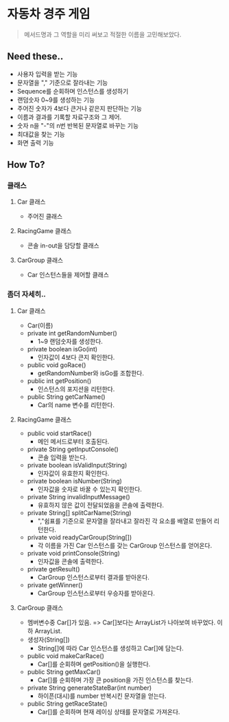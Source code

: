 # 자동차 경주 게임
> 메서드명과 그 역할을 미리 써보고 적절한 이름을 고민해보았다.


## Need these..

- 사용자 입력을 받는 기능
- 문자열을 "," 기준으로 잘라내는 기능
- Sequence를 순회하며 인스턴스를 생성하기
- 랜덤숫자 0~9를 생성하는 기능
- 주어진 숫자가 4보다 큰거나 같은지 판단하는 기능
- 이름과 결과를 기록할 자료구조와 그 제어.
- 숫자 n을 "-"의 n번 반복된 문자열로 바꾸는 기능
- 최대값을 찾는 기능
- 화면 출력 기능

## How To?

### 클래스

1. Car 클래스
    - 주어진 클래스  

2. RacingGame 클래스
    - 콘솔 in-out을 담당할 클래스

3. CarGroup 클래스
    - Car 인스턴스들을 제어할 클래스
    
### 좀더 자세히..

1. Car 클래스
    - Car(이름)
    - private int getRandomNumber()
        - 1~9 랜덤숫자를 생성한다.
    - private boolean isGo(int)
        - 인자값이 4보다 큰지 확인한다.
    - public void goRace()
        - getRandomNumber와 isGo를 조합한다.
    - public int getPosition()
        - 인스턴스의 포지션을 리턴한다.
    - public String getCarName()
        - Car의 name 변수를 리턴한다.

2. RacingGame 클래스
    - public void startRace()
        - 메인 메서드로부터 호출된다.
    - private String getInputConsole()
        - 콘솔 입력을 받는다.
    - private boolean isValidInput(String)
        - 인자값이 유효한지 확인한다.
    - private boolean isNumber(String)
        - 인자값을 숫자로 바꿀 수 있는지 확인한다.
    - private String invalidInputMessage()
        - 유효하지 않은 값이 전달되었음을 콘솔에 출력한다.
    - private String[] splitCarName(String)
        - ","쉼표를 기준으로 문자열을 잘라내고 잘라진 각 요소를 배열로 만들어 리턴한다.
    - private void readyCarGroup(String[])
        - 각 이름을 가진 Car 인스턴스를 갖는 CarGroup 인스턴스를 얻어온다.
    - private void printConsole(String)
        - 인자값을 콘솔에 출력한다.
    - private getResult()
        - CarGroup 인스턴스로부터 결과를 받아온다.
    - private getWinner()
        - CarGroup 인스턴스로부터 우승자를 받아온다.

3. CarGroup 클래스
    - 멤버변수중 Car[]가 있음. => Car[]보다는 ArrayList<Car>가 나아보여 바꾸었다. 이하 ArrayList<Car>.
    - 생성자(String[])
        - String[]에 따라 Car 인스턴스를 생성하고 Car[]에 담는다.
    - public void makeCarRace()
        - Car[]를 순회하며 getPosition()을 실행한다.
    - public String getMaxCar()
        - Car[]를 순회하며 가장 큰 position을 가진 인스턴스를 찾는다.
    - private String generateStateBar(int number)
        - 하이픈(대시)를 number 반복시킨 문자열을 얻는다.
    - public String getRaceState()
        - Car[]를 순회하며 현재 레이싱 상태를 문자열로 가져온다.
    